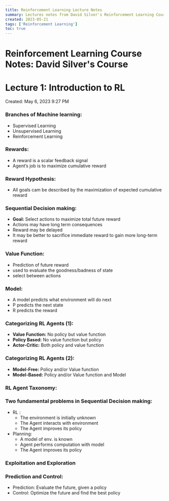 ```yaml
---
title: Reinforcement Learning Lecture Notes
summary: Lectures notes from David Silver's Reinforcement Learning Course
created: 2023-05-21
tags: ['Reinforcement Learning']
toc: true
---
```


# Reinforcement Learning Course Notes: David Silver's Course

# Lecture 1: Introduction to RL

Created: May 6, 2023 9:27 PM

### Branches of Machine learning:

- Supervised Learning
- Unsupervised Learning
- Reinforcement Learning

### Rewards:

- A reward is a scalar feedback signal
- Agent’s job is to maximize cumulative reward

### Reward Hypothesis:

- All goals cam be described by the maximization of expected cumulative reward

### Sequential Decision making:

- **Goal:**  Select actions to maximize total future reward
- Actions may have long term consequences
- Reward may be delayed
- It may be better to sacrifice immediate reward to gain more long-term reward

<!-- ### Agent and Environment:

- At Each step t, the agent:
    - Executes an action $A_{t}$
    - Receives observation $O_{t}$
    - Receives scalar reward $R_{t}$
- The Environment:
    - Receives action $A_{t}$
    - Emits observation $O_{t}$
    - Emits scalar reward $R_{t+1}$



### History and State:

- History is sequence of observations, actions and rewards
- $H_{t} = O_{1}, R_{1}, A_{1},.... , A_{t-1}, O_{t}, R_{t}$
- All observables variables upto time $t$
- State is the information used to determine what happens next
- $S_{t} = f(H_{t})$

### Environment State:

- The environment state $S_{t}^{e}$ is environment’s private representation:
    
    i.e. whatever date the environment used to pick next observation/reward
    
- It’s not usually visible to the agent (except for POMDPs)

### Agent State:

- The agent state $S_{t}^{a}$ is agent’s internal representation
- It is the information used by RL Algorithms
    
    $S_{t}^{a} = f(H_{t})$
    

### Information State (Markov State):

- Contains all useful information from history
- **Definition:**  A state is $S_{t}$ Markov if
    
    $$
    P[S_{t+1}| S_{t}] = P[S_{t+1}| S_{1}, ... , S_{t}]
    $$

- The state is sufficient statistic of future
- $S_{t}^{e}$ is Markov
- $H_{t}$ is Markov

### Fully Observable Environments:

- Agent directly observes environment state

$$
O_{t} = S_{t}^{a} = S_{t}^{e}
$$

- Agent state = Environment state = Information state
- This is called MDP (Markov Decision Process)

### Partially Observable Environments:

- Agent indirectly observes environment
- Agent state $\neq$ Environment state
- These are POMDPs
- Agent must construct its own state representation ($S_{t}^{a}$):
    - Complete history $S_{t}^{a} = H_{t}$
    - Belief of an environment state $S_{t}^{a} = (P[S_{t}^{e} = S, ..., P[S_{t}^{e} = S^{n}])$
    - Recurrent Neural Network: $S_{t}^{a} = \sigma(S_{t-1}^{a}W_{s} + O_{t}W_{o})$

### Components of an RL Agent:

- An RL agent may include one (or) more of these components:
    - **Policy:** Agent’s behaviour function
    - **Value Function:**  How good each state/action
    - **Model:**  Agent’s representation of environment

### Policy:

- A policy is Agent’s behaviour
- map from state to action
- **Deterministic Policy:**  $a = \pi(s)$
- **Stochastic Policy:**   $\pi(a|s)= P[A_{t} = a | S_{t} = s]$ -->

### Value Function:

- Prediction of future reward
- used to evaluate the goodness/badness of state
- select between actions

<!-- $$
V_{\pi}(s) = E_{\pi}[R_{t+1} + \gamma R_{t+2} + \gamma^{2} R_{t+3} + ... | S_{t} = s]
$$ -->

### Model:

- A model predicts what environment will do next
- P predicts the next state
- R predicts the reward

### Categorizing RL Agents (1):

- **Value Function:**  No policy but value function
- **Policy Based:**  No value function but policy
- **Actor-Critic:** Both policy and value function

### Categorizing RL Agents (2):

- **Model-Free:** Policy and/or Value function
- **Model-Based:** Policy and/or Value function and Model

### RL Agent Taxonomy:


### Two fundamental problems in Sequential Decision making:

- RL :
    - The environment is initially unknown
    - The Agent interacts with environment
    - The Agent improves its policy
- Planning:
    - A model of env. is known
    - Agent performs computation with model
    - The Agent improves its policy

### Exploitation and Exploration

### Prediction and Control:

- Prediction: Evaluate the future, given a policy
- Control: Optimize the future and find the best policy